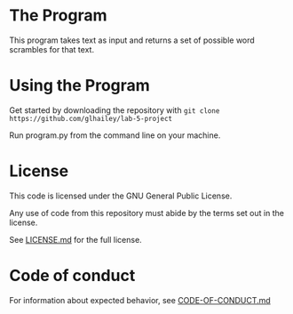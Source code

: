 # The Program
This program takes text as input and returns a set of possible word scrambles for that text. 

# Using the Program
Get started by downloading the repository with 
`git clone https://github.com/glhailey/lab-5-project`

Run program.py from the command line on your machine.

# License
This code is licensed under the GNU General Public License.

Any use of code from this repository must abide by the terms set out in the license. 

See [LICENSE.md](../blob/master/LICENSE.md) for the full license.

# Code of conduct
For information about expected behavior, see [CODE-OF-CONDUCT.md](../blob/master/CODE-OF-CONDUCT.md)